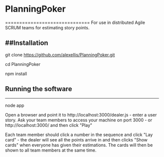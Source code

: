 # PlanningPoker
==============================
For use in distributed Agile SCRUM teams for estimating story points.

##Installation
----------
git clone  https://github.com/alexellis/PlanningPoker.git

cd PlanningPoker

npm install

## Running the software
----------
node app

Open a browser and point it to http://localhost:3000/dealer.js - enter a user story.
Ask your team members to access your machine on port 3000 - or http://localhost:3000/ and then click "Play"

Each team member should click a number in the sequence and click "Lay card" - the dealer will see all the points arrive in and then clicks "Show cards" when everyone has given their estimations.
The cards will then be shown to all team members at the same time.

